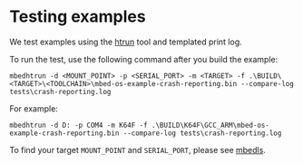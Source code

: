 # Testing examples

We test examples using the [htrun](https://github.com/ARMmbed/mbed-os-tools/tree/master/packages/mbed-host-tests) tool and templated print log.

To run the test, use the following command after you build the example:

```
mbedhtrun -d <MOUNT_POINT> -p <SERIAL_PORT> -m <TARGET> -f .\BUILD\<TARGET>\<TOOLCHAIN>\mbed-os-example-crash-reporting.bin --compare-log tests\crash-reporting.log
```

For example:

```
mbedhtrun -d D: -p COM4 -m K64F -f .\BUILD\K64F\GCC_ARM\mbed-os-example-crash-reporting.bin --compare-log tests\crash-reporting.log
```

To find your target `MOUNT_POINT` and `SERIAL_PORT`, please see [mbedls](https://github.com/ARMmbed/mbed-os-tools/blob/master/packages/mbed-ls/README.md#mbed-ls).